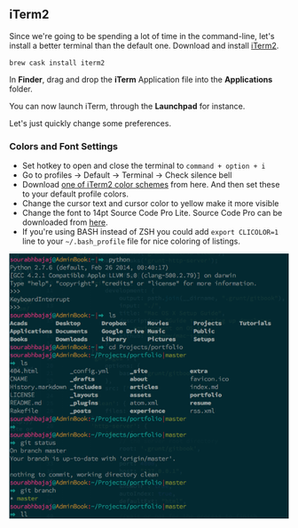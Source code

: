 ## iTerm2

Since we're going to be spending a lot of time in the command-line, let's install a better terminal than the default one. Download and install [iTerm2](http://www.iterm2.com/).

```
brew cask install iterm2
```



In **Finder**, drag and drop the **iTerm** Application file into the **Applications** folder.

You can now launch iTerm, through the **Launchpad** for instance.

Let's just quickly change some preferences.

### Colors and Font Settings

* Set hotkey to open and close the terminal to `command + option + i`
* Go to profiles -&gt; Default -&gt; Terminal -&gt; Check silence bell
* Download [one of iTerm2 color schemes](https://github.com/mbadolato/iTerm2-Color-Schemes/tree/master/schemes) from here. And then set these to your default profile colors.
* Change the cursor text and cursor color to yellow make it more visible
* Change the font to 14pt Source Code Pro Lite. Source Code Pro can be downloaded from [here](https://github.com/adobe-fonts/source-code-pro/releases/latest).
* If you're using BASH instead of ZSH you could add `export CLICOLOR=1` line to your `~/.bash_profile` file for nice coloring of listings.

[![Screen](https://raw.githubusercontent.com/sb2nov/mac-setup/master/assets/Iterm.png)](https://raw.githubusercontent.com/sb2nov/mac-setup/master/assets/Iterm.png)


